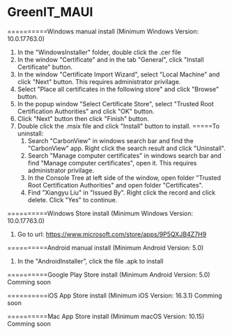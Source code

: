 # GreenIT_MAUI

==========Windows manual install (Minimum Windows Version: 10.0.17763.0)
1. In the "WindowsInstaller" folder, double click the .cer file
2. In the window "Certificate" and in the tab "General", click "Install Certificate" button.
3. In the window "Certificate Import Wizard", select "Local Machine" and click "Next" button. This requires administrator privilage.
4. Select "Place all certificates in the following store" and click "Browse" button.
5. In the popup window "Select Certificate Store", select "Trusted Root Certification Authorities" and click "OK" button.
6. Click "Next" button then click "Finish" button.
7. Double click the .msix file and click "Install" button to install.
	=====To uninstall:
	1. Search "CarbonView" in windows search bar and find the "CarbonView" app. Right click the search result and click "Uninstall".
	2. Search "Manage computer certificates" in windows search bar and find "Manage computer certificates", open it. This requires administrator privilage.
	3. In the Console Tree at left side of the window, open folder "Trusted Root Certification Authorities" and open folder "Certificates".
	4. Find "Xiangyu Liu" in "Issued By". Right click the record and click delete. Click "Yes" to continue.


==========Windows Store install (Minimum Windows Version: 10.0.17763.0)
1. Go to url: https://www.microsoft.com/store/apps/9P5QXJB4Z7H9


==========Android manual install (Minimum Android Version: 5.0)
1. In the "AndroidInstaller", click the file .apk to install


==========Google Play Store install (Minimum Android Version: 5.0)
Comming soon


==========iOS App Store install (Minimum iOS Version: 16.3.1)
Comming soon


==========Mac App Store install (Minimum macOS Version: 10.15)
Comming soon